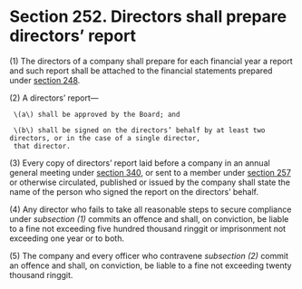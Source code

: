 # Section 252. Directors shall prepare directors’ report

\(1\) The directors of a company shall prepare for each financial year a report and such report shall be attached to the financial statements prepared under [section 248](section-248.-directors-shall-prepare-financial-statements.md).

\(2\) A directors’ report—

     \(a\) shall be approved by the Board; and

     \(b\) shall be signed on the directors’ behalf by at least two directors, or in the case of a single director,   
     that director.

\(3\) Every copy of directors’ report laid before a company in an annual general meeting under [section 340](../../division-5-meetings/subdivision-8-additional-requirements-for-public-companies/section-340.-annual-general-meeting.md), or sent to a member under [section 257](section-257.-duty-to-circulate-copies-of-financial-statements-and-reports.md) or otherwise circulated, published or issued by the company shall state the name of the person who signed the report on the directors’ behalf.

\(4\) Any director who fails to take all reasonable steps to secure compliance under _subsection \(1\)_ commits an offence and shall, on conviction, be liable to a fine not exceeding five hundred thousand ringgit or imprisonment not exceeding one year or to both.

\(5\) The company and every officer who contravene _subsection \(2\)_ commit an offence and shall, on conviction, be liable to a fine not exceeding twenty thousand ringgit.

